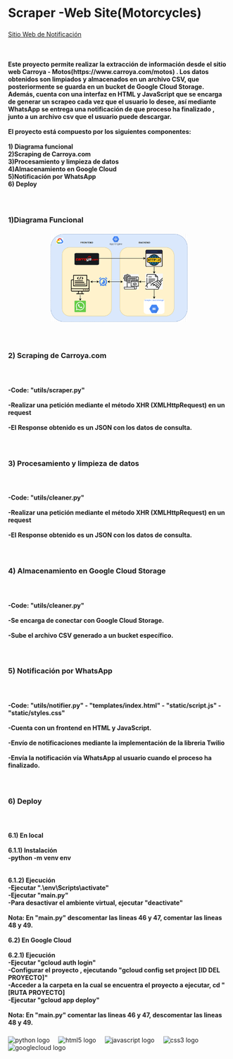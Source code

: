 <h1 align="left">Scraper  -Web Site(Motorcycles)</h1>

###

[Sitio Web de Notificación](https://aerobic-copilot-449214-n9.uc.r.appspot.com/)


<br clear="both">

<h4 align="left">Este proyecto permite realizar la extracción de información desde el sitio web Carroya - Motos(https://www.carroya.com/motos) . Los datos obtenidos son limpiados y almacenados en un archivo CSV, que posteriormente se guarda en un bucket de Google Cloud Storage. Además, cuenta con una interfaz en HTML y JavaScript que se encarga de generar un scrapeo cada vez que el usuario lo desee, así mediante WhatsApp se entrega una notificación de que proceso ha finalizado , junto a un archivo csv que el usuario puede descargar.<br><br>El proyecto está compuesto por los siguientes componentes:<br><br>1) Diagrama funcional<br>2)Scraping de Carroya.com<br>3)Procesamiento y limpieza de datos<br>4)Almacenamiento en Google Cloud<br>5)Notificación por WhatsApp<br>6) Deploy</h4>

###

<br clear="both">

<h3 align="left">1)Diagrama Funcional</h3>

###

<div align="center">
  <img height="200" src="images/DiagramaFuncional.png"  />
</div>

###

<br clear="both">

<h3 align="left">2) Scraping de Carroya.com</h3>

###

<br clear="both">

<h4 align="left">-Code: "utils/scraper.py"<br><br>-Realizar una petición mediante el método XHR (XMLHttpRequest) en un request<br><br>-El Response obtenido es un JSON con los datos de consulta.</h4>

###

<br clear="both">

<h3 align="left">3) Procesamiento y limpieza de datos</h3>

###

<br clear="both">

<h4 align="left">-Code: "utils/cleaner.py"<br><br>-Realizar una petición mediante el método XHR (XMLHttpRequest) en un request<br><br>-El Response obtenido es un JSON con los datos de consulta.</h4>

###

<br clear="both">

<h3 align="left">4) Almacenamiento en Google Cloud Storage</h3>

###

<br clear="both">

<h4 align="left">-Code: "utils/cleaner.py"<br><br>-Se encarga de conectar con Google Cloud Storage.<br><br>-Sube el archivo CSV generado a un bucket específico.</h4>

###

<br clear="both">

<h3 align="left">5) Notificación por WhatsApp</h3>

###

<br clear="both">

<h4 align="left">-Code: "utils/notifier.py" - "templates/index.html" - "static/script.js" - "static/styles.css"<br><br>-Cuenta con un frontend en HTML y JavaScript.<br><br>-Envío de notificaciones mediante la implementación de la libreria Twilio<br><br>-Envía la notificación vía WhatsApp al usuario cuando el proceso ha finalizado.</h4>

###

<br clear="both">

<h3 align="left">6) Deploy</h3>

###

<br clear="both">

<h4 align="left">6.1) En local<br><br>6.1.1) Instalación<br>-python -m venv env<br><br><br>6.1.2) Ejecución<br>-Ejecutar ".\env\Scripts\activate"<br>-Ejecutar "main.py"<br>-Para desactivar el ambiente virtual, ejecutar "deactivate"<br><br>Nota: En "main.py" descomentar las lineas 46 y 47, comentar las lineas 48 y 49.<br><br>6.2) En Google Cloud<br><br>6.2.1) Ejecución<br>-Ejecutar "gcloud auth login"<br>-Configurar el proyecto , ejecutando "gcloud config set project [ID DEL PROYECTO]" <br>-Acceder a la carpeta en la cual se encuentra el proyecto a ejecutar, cd "[RUTA PROYECTO]<br>-Ejecutar "gcloud app deploy"<br><br>Nota: En "main.py" comentar las lineas 46 y 47, descomentar las lineas 48 y 49.</h4>

###

<div align="left">
  <img src="https://cdn.jsdelivr.net/gh/devicons/devicon/icons/python/python-original.svg" height="40" alt="python logo"  />
  <img width="12" />
  <img src="https://cdn.jsdelivr.net/gh/devicons/devicon/icons/html5/html5-original.svg" height="40" alt="html5 logo"  />
  <img width="12" />
  <img src="https://cdn.jsdelivr.net/gh/devicons/devicon/icons/javascript/javascript-original.svg" height="40" alt="javascript logo"  />
  <img width="12" />
  <img src="https://cdn.jsdelivr.net/gh/devicons/devicon/icons/css3/css3-original.svg" height="40" alt="css3 logo"  />
  <img width="12" />
  <img src="https://cdn.jsdelivr.net/gh/devicons/devicon/icons/googlecloud/googlecloud-original.svg" height="40" alt="googlecloud logo"  />
</div>

###

